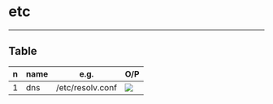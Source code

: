 # etc


---

## Table
|n|name|e.g.|O/P|
|-|----|----|---|
|1|dns |/etc/resolv.conf|[<img src="https://i.imgur.com/MSYteYl.png">](https://i.imgur.com/MSYteYl.png)|
